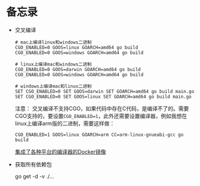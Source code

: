 # 备忘录 #

- 交叉编译
	```golang
	# mac上编译linux和windows二进制
	CGO_ENABLED=0 GOOS=linux GOARCH=amd64 go build 
	CGO_ENABLED=0 GOOS=windows GOARCH=amd64 go build 
	 
	# linux上编译mac和windows二进制
	CGO_ENABLED=0 GOOS=darwin GOARCH=amd64 go build 
	CGO_ENABLED=0 GOOS=windows GOARCH=amd64 go build
	 
	# windows上编译mac和linux二进制
	SET CGO_ENABLED=0 SET GOOS=darwin SET GOARCH=amd64 go build main.go
	SET CGO_ENABLED=0 SET GOOS=linux SET GOARCH=amd64 go build main.go
	```
	
	注意： 交叉编译不支持CGO，如果代码中存在C代码，是编译不了的。需要CGO支持的，要设置`CGO_ENABLED=1`，此外还需要设置编译器，例如我想在linux上编译arm版的二进制，需要这样做：

	`CGO_ENABLED=1 GOOS=linux GOARCH=arm CC=arm-linux-gnueabi-gcc go build`

	[集成了各种平台的编译器的Docker镜像](https://github.com/karalabe/xgo)

	

- 获取所有依赖包

	go get -d -v ./...





